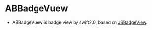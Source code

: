 # ABBadgeVuew

- ABBadgeVuew is badge view by swift2.0, based on [JSBadgeView](https://github.com/JaviSoto/JSBadgeView).
